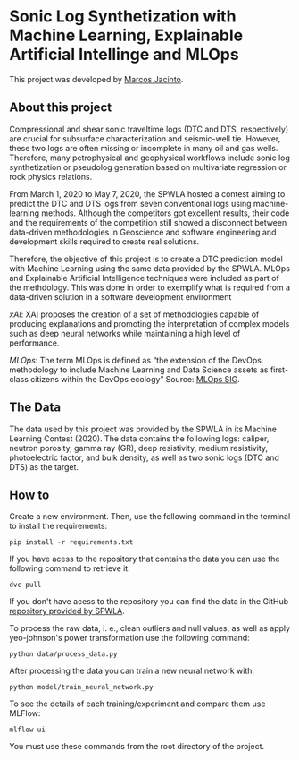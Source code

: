 # Sonic Log Synthetization with Machine Learning, Explainable Artificial Intellinge and MLOps

This project was developed by [Marcos Jacinto](https://www.linkedin.com/in/marcos-jacinto/).

## About this project

Compressional and shear sonic traveltime logs (DTC and DTS, respectively) are crucial for subsurface characterization and seismic-well tie. However, these two logs are often missing or incomplete in many oil and gas wells. Therefore, many petrophysical and geophysical workflows include sonic log synthetization or pseudolog generation based on multivariate regression or rock physics relations.

From March 1, 2020 to May 7, 2020, the SPWLA hosted a contest aiming to predict the DTC and DTS logs from seven conventional logs using machine-learning methods.
Although the competitors got excellent results, their code and the requirements of the competition still showed a disconnect between data-driven methodologies in Geoscience and software engineering and development skills required to create real solutions.

Therefore, the objective of this project is to create a DTC prediction model with Machine Learning using the same data provided by the SPWLA. MLOps and Explainable Artificial Intelligence techniques were included as part of the methdology. This was done in order to exemplify what is required from a data-driven solution in a software development environment 


*xAI*: XAI proposes the creation of a set of methodologies capable of producing explanations and promoting the interpretation of complex models such as deep neural networks while maintaining a high level of performance.

*MLOps*: The term MLOps is defined as “the extension of the DevOps methodology to include Machine Learning and Data Science assets as first-class citizens within the DevOps ecology” Source: [MLOps SIG](https://github.com/cdfoundation/sig-mlops/blob/master/roadmap/2020/MLOpsRoadmap2020.md).


## The Data
The data used by this project was provided by the SPWLA in its Machine Learning Contest (2020). The data contains the following logs: caliper, neutron porosity, gamma ray (GR), deep resistivity, medium resistivity, photoelectric factor, and bulk density, as well as two sonic logs (DTC and DTS) as the target. 


## How to

Create a new environment. Then, use the following command in the terminal to install the requirements:

`pip install -r requirements.txt`

If you have acess to the repository that contains the data you can use the following command to retrieve it:

`dvc pull`

If you don't have acess to the repository you can find the data in the GitHub [repository provided by SPWLA](https://github.com/pddasig/Machine-Learning-Competition-2020).

To process the raw data, i. e., clean outliers and null values, as well as apply yeo-johnson's power transformation use the following command:

`python data/process_data.py`

After processing the data you can train a new neural network with:

`python model/train_neural_network.py`

To see the details of each training/experiment and compare them use MLFlow:

`mlflow ui`

You must use these commands from the root directory of the project.
